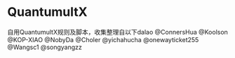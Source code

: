 # QuantumultX
自用QuantumultX规则及脚本，收集整理自以下dalao
@ConnersHua
@Koolson
@KOP-XIAO
@NobyDa
@Choler
@yichahucha
@onewayticket255
@Wangsc1
@songyangzz
